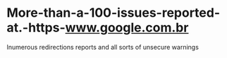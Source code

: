 # More-than-a-100-issues-reported-at.-https-www.google.com.br
Inumerous redirections reports and all sorts of unsecure warnings
